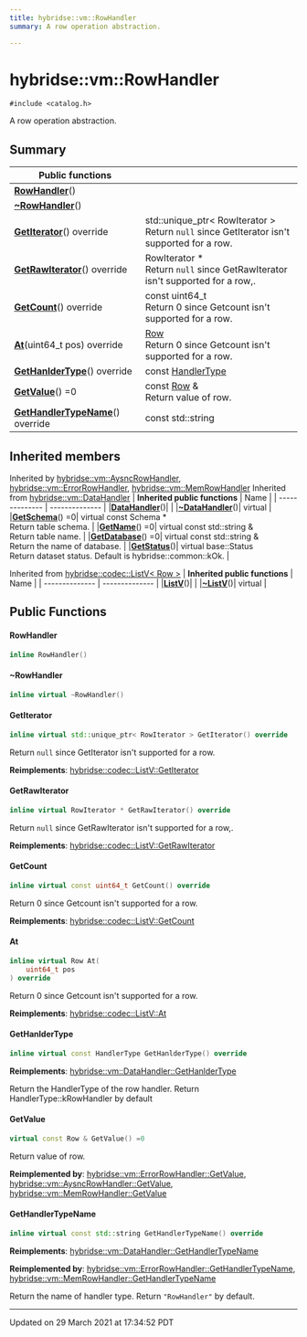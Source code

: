 ```yaml
---
title: hybridse::vm::RowHandler
summary: A row operation abstraction. 

---
```

# hybridse::vm::RowHandler



`#include <catalog.h>`

A row operation abstraction. 
## Summary


|  Public functions|            |
| -------------- | -------------- |
|**[RowHandler](/hybridse/usage/api/c++/Classes/classhybridse_1_1vm_1_1_row_handler.md#function-rowhandler)**()|  |
|**[~RowHandler](/hybridse/usage/api/c++/Classes/classhybridse_1_1vm_1_1_row_handler.md#function-~rowhandler)**()|  |
|**[GetIterator](/hybridse/usage/api/c++/Classes/classhybridse_1_1vm_1_1_row_handler.md#function-getiterator)**() override| std::unique_ptr< RowIterator > <br>Return `null` since GetIterator isn't supported for a row.  |
|**[GetRawIterator](/hybridse/usage/api/c++/Classes/classhybridse_1_1vm_1_1_row_handler.md#function-getrawiterator)**() override| RowIterator * <br>Return `null` since GetRawIterator isn't supported for a row,.  |
|**[GetCount](/hybridse/usage/api/c++/Classes/classhybridse_1_1vm_1_1_row_handler.md#function-getcount)**() override| const uint64_t <br>Return 0 since Getcount isn't supported for a row.  |
|**[At](/hybridse/usage/api/c++/Classes/classhybridse_1_1vm_1_1_row_handler.md#function-at)**(uint64_t pos) override| [Row](/hybridse/usage/api/c++/Classes/classhybridse_1_1codec_1_1_row.md) <br>Return 0 since Getcount isn't supported for a row.  |
|**[GetHanlderType](/hybridse/usage/api/c++/Classes/classhybridse_1_1vm_1_1_row_handler.md#function-gethanldertype)**() override| const [HandlerType](/hybridse/usage/api/c++/Namespaces/namespacehybridse_1_1vm.md#enum-handlertype)  |
|**[GetValue](/hybridse/usage/api/c++/Classes/classhybridse_1_1vm_1_1_row_handler.md#function-getvalue)**() =0| const [Row](/hybridse/usage/api/c++/Classes/classhybridse_1_1codec_1_1_row.md) & <br>Return value of row.  |
|**[GetHandlerTypeName](/hybridse/usage/api/c++/Classes/classhybridse_1_1vm_1_1_row_handler.md#function-gethandlertypename)**() override| const std::string  |

## Inherited members
Inherited by [hybridse::vm::AysncRowHandler](/hybridse/usage/api/c++/Classes/classhybridse_1_1vm_1_1_aysnc_row_handler.md), [hybridse::vm::ErrorRowHandler](/hybridse/usage/api/c++/Classes/classhybridse_1_1vm_1_1_error_row_handler.md), [hybridse::vm::MemRowHandler](/hybridse/usage/api/c++/Classes/classhybridse_1_1vm_1_1_mem_row_handler.md)
Inherited from [hybridse::vm::DataHandler](/hybridse/usage/api/c++/Classes/classhybridse_1_1vm_1_1_data_handler.md)
| **Inherited public functions** | Name           |
| -------------- | -------------- |
|**[DataHandler](/hybridse/usage/api/c++/Classes/classhybridse_1_1vm_1_1_data_handler.md#function-datahandler)**()|  |
|**[~DataHandler](/hybridse/usage/api/c++/Classes/classhybridse_1_1vm_1_1_data_handler.md#function-~datahandler)**()| virtual  |
|**[GetSchema](/hybridse/usage/api/c++/Classes/classhybridse_1_1vm_1_1_data_handler.md#function-getschema)**() =0| virtual const Schema * <br>Return table schema.  |
|**[GetName](/hybridse/usage/api/c++/Classes/classhybridse_1_1vm_1_1_data_handler.md#function-getname)**() =0| virtual const std::string & <br>Return table name.  |
|**[GetDatabase](/hybridse/usage/api/c++/Classes/classhybridse_1_1vm_1_1_data_handler.md#function-getdatabase)**() =0| virtual const std::string & <br>Return the name of database.  |
|**[GetStatus](/hybridse/usage/api/c++/Classes/classhybridse_1_1vm_1_1_data_handler.md#function-getstatus)**()| virtual base::Status <br>Return dataset status. Default is hybridse::common::kOk.  |

Inherited from [hybridse::codec::ListV< Row >](/hybridse/usage/api/c++/Classes/classhybridse_1_1codec_1_1_list_v.md)
| **Inherited public functions** | Name           |
| -------------- | -------------- |
|**[ListV](/hybridse/usage/api/c++/Classes/classhybridse_1_1codec_1_1_list_v.md#function-listv)**()|  |
|**[~ListV](/hybridse/usage/api/c++/Classes/classhybridse_1_1codec_1_1_list_v.md#function-~listv)**()| virtual  |


## Public Functions

#### RowHandler

```cpp
inline RowHandler()
```


#### ~RowHandler

```cpp
inline virtual ~RowHandler()
```


#### GetIterator

```cpp
inline virtual std::unique_ptr< RowIterator > GetIterator() override
```

Return `null` since GetIterator isn't supported for a row. 

**Reimplements**: [hybridse::codec::ListV::GetIterator](/hybridse/usage/api/c++/Classes/classhybridse_1_1codec_1_1_list_v.md#function-getiterator)


#### GetRawIterator

```cpp
inline virtual RowIterator * GetRawIterator() override
```

Return `null` since GetRawIterator isn't supported for a row,. 

**Reimplements**: [hybridse::codec::ListV::GetRawIterator](/hybridse/usage/api/c++/Classes/classhybridse_1_1codec_1_1_list_v.md#function-getrawiterator)


#### GetCount

```cpp
inline virtual const uint64_t GetCount() override
```

Return 0 since Getcount isn't supported for a row. 

**Reimplements**: [hybridse::codec::ListV::GetCount](/hybridse/usage/api/c++/Classes/classhybridse_1_1codec_1_1_list_v.md#function-getcount)


#### At

```cpp
inline virtual Row At(
    uint64_t pos
) override
```

Return 0 since Getcount isn't supported for a row. 

**Reimplements**: [hybridse::codec::ListV::At](/hybridse/usage/api/c++/Classes/classhybridse_1_1codec_1_1_list_v.md#function-at)


#### GetHanlderType

```cpp
inline virtual const HandlerType GetHanlderType() override
```


**Reimplements**: [hybridse::vm::DataHandler::GetHanlderType](/hybridse/usage/api/c++/Classes/classhybridse_1_1vm_1_1_data_handler.md#function-gethanldertype)


Return the HandlerType of the row handler. Return HandlerType::kRowHandler by default 


#### GetValue

```cpp
virtual const Row & GetValue() =0
```

Return value of row. 

**Reimplemented by**: [hybridse::vm::ErrorRowHandler::GetValue](/hybridse/usage/api/c++/Classes/classhybridse_1_1vm_1_1_error_row_handler.md#function-getvalue), [hybridse::vm::AysncRowHandler::GetValue](/hybridse/usage/api/c++/Classes/classhybridse_1_1vm_1_1_aysnc_row_handler.md#function-getvalue), [hybridse::vm::MemRowHandler::GetValue](/hybridse/usage/api/c++/Classes/classhybridse_1_1vm_1_1_mem_row_handler.md#function-getvalue)


#### GetHandlerTypeName

```cpp
inline virtual const std::string GetHandlerTypeName() override
```


**Reimplements**: [hybridse::vm::DataHandler::GetHandlerTypeName](/hybridse/usage/api/c++/Classes/classhybridse_1_1vm_1_1_data_handler.md#function-gethandlertypename)


**Reimplemented by**: [hybridse::vm::ErrorRowHandler::GetHandlerTypeName](/hybridse/usage/api/c++/Classes/classhybridse_1_1vm_1_1_error_row_handler.md#function-gethandlertypename), [hybridse::vm::MemRowHandler::GetHandlerTypeName](/hybridse/usage/api/c++/Classes/classhybridse_1_1vm_1_1_mem_row_handler.md#function-gethandlertypename)


Return the name of handler type. Return `"RowHandler"` by default. 


-------------------------------

Updated on 29 March 2021 at 17:34:52 PDT